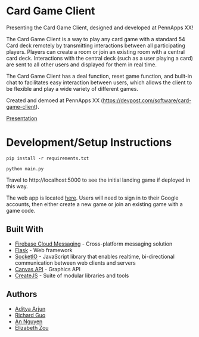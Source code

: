 # Card Game Client

Presenting the Card Game Client, designed and developed at PennApps XX!

The Card Game Client is a way to play any card game with a standard 54 Card deck remotely by transmitting interactions between all participating players. Players can create a room or join an existing room with a central card deck. Interactions with the central deck (such as a user playing a card) are sent to all other users and displayed for them in real time.

The Card Game Client has a deal function, reset game function, and built-in chat to facilitates easy interaction between users, which allows the client to be flexible and play a wide variety of different games.

Created and demoed at PennApps XX (https://devpost.com/software/card-game-client).

[Presentation](https://docs.google.com/presentation/d/14l1-jkMfDBeRZ8H-gHlRFV8CMa_ai1_ZZat5Ec86Iic/edit?usp=sharing)

# Development/Setup Instructions

`pip install -r requirements.txt`

`python main.py`

Travel to http://localhost:5000 to see the initial landing game if deployed in this way.

The web app is located [here](https://amazing-ripple-252305.appspot.com). Users will need to sign in to their Google accounts, then either create a new game or join an existing game with a game code.

## Built With

- [Firebase Cloud Messaging](https://firebase.google.com/docs/cloud-messaging) - Cross-platform messaging solution
- [Flask](https://palletsprojects.com/p/flask/) - Web framework
- [SocketIO](https://socket.io/) - JavaScript library that enables realtime, bi-directional communication between web clients and servers
- [Canvas API](https://developer.mozilla.org/en-US/docs/Web/API/Canvas_API) - Graphics API
- [CreateJS](https://createjs.com/) - Suite of modular libraries and tools

## Authors

- [Aditya Arjun](https://github.com/aditya-arjun)
- [Richard Guo](https://github.com/richardg999)
- [An Nguyen](https://github.com/aqn180001)
- [Elizabeth Zou](https://github.com/wflms20110333)
